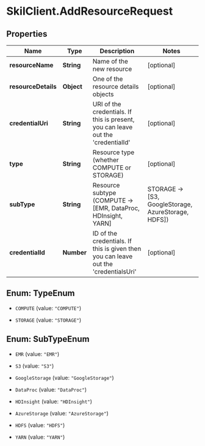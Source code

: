 # SkilClient.AddResourceRequest

## Properties
Name | Type | Description | Notes
------------ | ------------- | ------------- | -------------
**resourceName** | **String** | Name of the new resource | [optional] 
**resourceDetails** | **Object** | One of the resource details objects | [optional] 
**credentialUri** | **String** | URI of the credentials. If this is present, you can leave out the &#39;credentialId&#39; | [optional] 
**type** | **String** | Resource type (whether COMPUTE or STORAGE) | [optional] 
**subType** | **String** | Resource subtype (COMPUTE -&gt; [EMR, DataProc, HDInsight, YARN] | STORAGE -&gt; [S3, GoogleStorage, AzureStorage, HDFS]) | [optional] 
**credentialId** | **Number** | ID of the credentials. If this is given then you can leave out the &#39;credentialsUri&#39; | [optional] 


<a name="TypeEnum"></a>
## Enum: TypeEnum


* `COMPUTE` (value: `"COMPUTE"`)

* `STORAGE` (value: `"STORAGE"`)




<a name="SubTypeEnum"></a>
## Enum: SubTypeEnum


* `EMR` (value: `"EMR"`)

* `S3` (value: `"S3"`)

* `GoogleStorage` (value: `"GoogleStorage"`)

* `DataProc` (value: `"DataProc"`)

* `HDInsight` (value: `"HDInsight"`)

* `AzureStorage` (value: `"AzureStorage"`)

* `HDFS` (value: `"HDFS"`)

* `YARN` (value: `"YARN"`)




